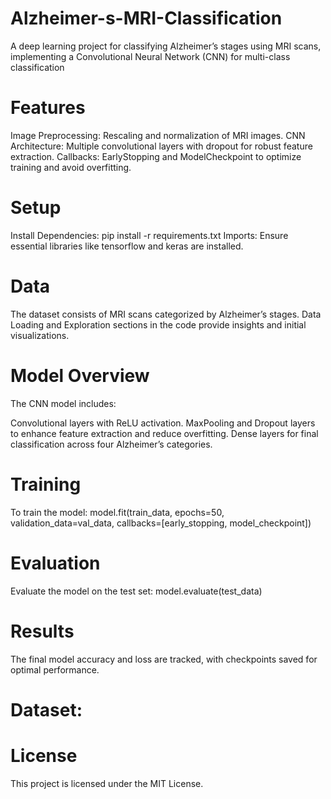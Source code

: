 # Alzheimer-s-MRI-Classification
A deep learning project for classifying Alzheimer’s stages using MRI scans, implementing a Convolutional Neural Network (CNN) for multi-class classification
# Features
Image Preprocessing: Rescaling and normalization of MRI images.
CNN Architecture: Multiple convolutional layers with dropout for robust feature extraction.
Callbacks: EarlyStopping and ModelCheckpoint to optimize training and avoid overfitting.
# Setup
Install Dependencies: pip install -r requirements.txt
Imports: Ensure essential libraries like tensorflow and keras are installed.
# Data
The dataset consists of MRI scans categorized by Alzheimer’s stages.
Data Loading and Exploration sections in the code provide insights and initial visualizations.
# Model Overview
The CNN model includes:

Convolutional layers with ReLU activation.
MaxPooling and Dropout layers to enhance feature extraction and reduce overfitting.
Dense layers for final classification across four Alzheimer’s categories.
# Training
To train the model: model.fit(train_data, epochs=50, validation_data=val_data, callbacks=[early_stopping, model_checkpoint])
# Evaluation
Evaluate the model on the test set: model.evaluate(test_data)
# Results
The final model accuracy and loss are tracked, with checkpoints saved for optimal performance.
# Dataset: 
# License
This project is licensed under the MIT License.
